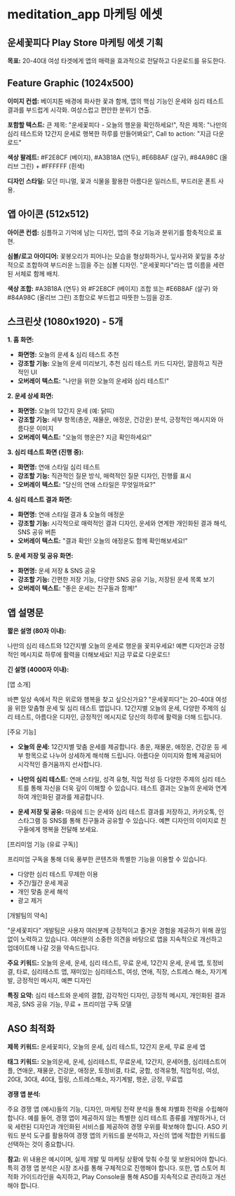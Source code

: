 # meditation_app 마케팅 에셋

## 운세꽃피다 Play Store 마케팅 에셋 기획

**목표:** 20-40대 여성 타겟에게 앱의 매력을 효과적으로 전달하고 다운로드를 유도한다.


## Feature Graphic (1024x500)

**이미지 컨셉:**  베이지톤 배경에 화사한 꽃과 함께, 앱의 핵심 기능인 운세와 심리 테스트 결과를 부드럽게 시각화.  여성스럽고 편안한 분위기 연출.

**포함할 텍스트:**  큰 제목: "운세꽃피다 - 오늘의 행운을 확인하세요!", 작은 제목: "나만의 심리 테스트와 12간지 운세로 행복한 하루를 만들어봐요!",  Call to action: "지금 다운로드"

**색상 팔레트:**  #F2E8CF (베이지), #A3B18A (연두), #E6B8AF (살구), #84A98C (올리브 그린)  +  #FFFFFF (흰색)

**디자인 스타일:**  모던 미니멀,  꽃과 식물을 활용한 아름다운 일러스트, 부드러운 폰트 사용.


## 앱 아이콘 (512x512)

**아이콘 컨셉:**  심플하고 기억에 남는 디자인,  앱의 주요 기능과 분위기를 함축적으로 표현.

**심볼/로고 아이디어:**  꽃봉오리가 피어나는 모습을 형상화하거나,  잎사귀와 꽃잎을 추상적으로 조합하여 부드러운 느낌을 주는 심볼 디자인.  "운세꽃피다"라는 앱 이름을 세련된 서체로 함께 배치.

**색상 조합:**  #A3B18A (연두) 와 #F2E8CF (베이지)  조합 또는  #E6B8AF (살구) 와  #84A98C (올리브 그린)  조합으로 부드럽고 따뜻한 느낌을 강조.


## 스크린샷 (1080x1920) - 5개

**1. 홈 화면:**

- **화면명:** 오늘의 운세 & 심리 테스트 추천
- **강조할 기능:**  오늘의 운세 미리보기,  추천 심리 테스트 카드 디자인,  깔끔하고 직관적인 UI
- **오버레이 텍스트:** "나만을 위한 오늘의 운세와 심리 테스트!"

**2. 운세 상세 화면:**

- **화면명:** 오늘의 12간지 운세 (예: 닭띠)
- **강조할 기능:**  세부 항목(총운, 재물운, 애정운, 건강운)  분석,  긍정적인 메시지와 아름다운 이미지
- **오버레이 텍스트:**  "오늘의 행운은? 지금 확인하세요!"

**3. 심리 테스트 화면 (진행 중):**

- **화면명:**  연애 스타일 심리 테스트
- **강조할 기능:**  직관적인 질문 방식,  매력적인 질문 디자인,  진행률 표시
- **오버레이 텍스트:** "당신의 연애 스타일은 무엇일까요?"

**4. 심리 테스트 결과 화면:**

- **화면명:**  연애 스타일 결과 & 오늘의 애정운
- **강조할 기능:**  시각적으로 매력적인 결과 디자인,  운세와 연계한 개인화된 결과 해석,  SNS 공유 버튼
- **오버레이 텍스트:** "결과 확인! 오늘의 애정운도 함께 확인해보세요!"

**5. 운세 저장 및 공유 화면:**

- **화면명:**  운세 저장 & SNS 공유
- **강조할 기능:**  간편한 저장 기능,  다양한 SNS 공유 기능,  저장된 운세 목록 보기
- **오버레이 텍스트:**  "좋은 운세는 친구들과 함께!"


## 앱 설명문

**짧은 설명 (80자 이내):**

나만의 심리 테스트와 12간지별 오늘의 운세로 행운을 꽃피우세요!  예쁜 디자인과 긍정적인 메시지로 하루에 활력을 더해보세요!  지금 무료로 다운로드!


**긴 설명 (4000자 이내):**

[앱 소개]

바쁜 일상 속에서 작은 위로와 행복을 찾고 싶으신가요?  "운세꽃피다"는 20-40대 여성을 위한 맞춤형 운세 및 심리 테스트 앱입니다.  12간지별 오늘의 운세,  다양한 주제의 심리 테스트,  아름다운 디자인,  긍정적인 메시지로 당신의 하루에 활력을 더해 드립니다.

[주요 기능]

* **오늘의 운세:** 12간지별 맞춤 운세를 제공합니다.  총운, 재물운, 애정운, 건강운 등 세부 항목으로 나누어 상세하게 해석해 드립니다.  아름다운 이미지와 함께 제공되어 시각적인 즐거움까지 선사합니다.

* **나만의 심리 테스트:** 연애 스타일, 성격 유형, 직업 적성 등 다양한 주제의 심리 테스트를 통해 자신을 더욱 깊이 이해할 수 있습니다.  테스트 결과는 오늘의 운세와 연계하여 개인화된 결과를 제공합니다.

* **운세 저장 및 공유:** 마음에 드는 운세와 심리 테스트 결과를 저장하고, 카카오톡, 인스타그램 등 SNS를 통해 친구들과 공유할 수 있습니다.  예쁜 디자인의 이미지로 친구들에게 행복을 전달해 보세요.

[프리미엄 기능 (유료 구독)]

프리미엄 구독을 통해 더욱 풍부한 콘텐츠와 특별한 기능을 이용할 수 있습니다.

* 다양한 심리 테스트 무제한 이용
* 주간/월간 운세 제공
* 개인 맞춤 운세 해석
* 광고 제거


[개발팀의 약속]

"운세꽃피다" 개발팀은 사용자 여러분께 긍정적이고 즐거운 경험을 제공하기 위해 끊임없이 노력하고 있습니다.  여러분의 소중한 의견을 바탕으로 앱을 지속적으로 개선하고 업데이트해 나갈 것을 약속드립니다.


**주요 키워드:** 오늘의 운세, 운세, 심리 테스트, 무료 운세, 12간지 운세, 운세 앱, 토정비결, 타로, 심리테스트 앱, 재미있는 심리테스트, 여성, 연애, 직장, 스트레스 해소, 자기계발, 긍정적인 메시지, 예쁜 디자인


**특징 요약:**  심리 테스트와 운세의 결합,  감각적인 디자인,  긍정적 메시지,  개인화된 결과 제공,  SNS 공유 기능,  무료 + 프리미엄 구독 모델


## ASO 최적화

**제목 키워드:** 운세꽃피다, 오늘의 운세, 심리 테스트, 12간지 운세, 무료 운세 앱

**태그 키워드:**  오늘의운세, 운세, 심리테스트, 무료운세, 12간지, 운세어플, 심리테스트어플, 연애운, 재물운, 건강운, 애정운, 토정비결, 타로, 궁합, 성격유형, 직업적성, 여성, 20대, 30대, 40대, 힐링, 스트레스해소, 자기계발, 행운, 긍정, 무료앱


**경쟁 앱 분석:**

주요 경쟁 앱 (예시)들의 기능, 디자인, 마케팅 전략 분석을 통해 차별화 전략을 수립해야 합니다.  예를 들어, 경쟁 앱이 제공하지 않는 특별한 심리 테스트 종류를 개발하거나,  더욱 세련된 디자인과 개인화된 서비스를 제공하여 경쟁 우위를 확보해야 합니다.  ASO 키워드 분석 도구를 활용하여 경쟁 앱의 키워드를 분석하고,  자신의 앱에 적합한 키워드를 선택하는 것이 중요합니다.


**참고:** 위 내용은 예시이며, 실제 개발 및 마케팅 상황에 맞춰 수정 및 보완되어야 합니다.  특히 경쟁 앱 분석은 시장 조사를 통해 구체적으로 진행해야 합니다.  또한,  앱 스토어 최적화 가이드라인을 숙지하고,  Play Console을 통해 ASO를 지속적으로 관리하고 개선해야 합니다.
